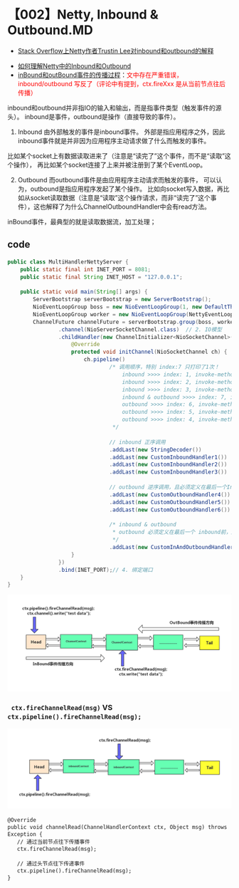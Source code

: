 # 【002】Netty, Inbound & Outbound.MD

+ [Stack Overflow上Netty作者Trustin Lee对inbound和outbound的解释](https://stackoverflow.com/questions/22354135/in-netty4-why-read-and-write-both-in-outboundhandler)

- [如何理解Netty中的Inbound和Outbound](https://wallenwang.com/2019/06/understand-netty-inbound-outbound/)
- [inBound和outBound事件的传播过程](https://www.jianshu.com/p/772f14930f83)：<font color="red">文中存在严重错误，inbound/outbound 写反了（评论中有提到，ctx.fireXxx 是从当前节点往后传播）</font>


inbound和outbound并非指IO的输入和输出，而是指事件类型（触发事件的源头）。
inbound是事件，outbound是操作（直接导致的事件）。

1. Inbound
由外部触发的事件是inbound事件。
外部是指应用程序之外，因此inbound事件就是并非因为应用程序主动请求做了什么而触发的事件。

比如某个socket上有数据读取进来了（注意是“读完了”这个事件，而不是“读取”这个操作），
再比如某个socket连接了上来并被注册到了某个EventLoop。

2. Outbound
而outbound事件是由应用程序主动请求而触发的事件，
可以认为，outbound是指应用程序发起了某个操作。
比如向socket写入数据，再比如从socket读取数据（注意是“读取”这个操作请求，而非“读完了”这个事件），这也解释了为什么ChannelOutboundHandler中会有read方法。


inBound事件，最典型的就是读取数据流，加工处理；

## code


```java
public class MultiHandlerNettyServer {
    public static final int INET_PORT = 8081;
    public static final String INET_HOST = "127.0.0.1";

    public static void main(String[] args) {
        ServerBootstrap serverBootstrap = new ServerBootstrap();
        NioEventLoopGroup boss = new NioEventLoopGroup(1, new DefaultThreadFactory("NettyServerBoss"));
        NioEventLoopGroup worker = new NioEventLoopGroup(NettyEventLoopFactory.DEFAULT_IO_THREADS, new DefaultThreadFactory("NettyServerWork"));
        ChannelFuture channelFuture = serverBootstrap.group(boss, worker)    // 1. 线程模型
                .channel(NioServerSocketChannel.class)  // 2. IO模型
                .childHandler(new ChannelInitializer<NioSocketChannel>() {  // 3. 连接读写处理逻辑
                    @Override
                    protected void initChannel(NioSocketChannel ch) {
                        ch.pipeline()
                                /* 调用顺序，特别 index:7 只打印了1次！
                                    inbound >>>> index: 1, invoke-method: channelRead
                                    inbound >>>> index: 2, invoke-method: channelRead
                                    inbound >>>> index: 3, invoke-method: channelRead
                                    inbound & outbound >>>> index: 7, invoke-method: channelRead
                                    outbound >>>> index: 6, invoke-method: write
                                    outbound >>>> index: 5, invoke-method: write
                                    outbound >>>> index: 4, invoke-method: write
                                 */

                                // inbound 正序调用
                                .addLast(new StringDecoder())
                                .addLast(new CustomInboundHandler1())
                                .addLast(new CustomInboundHandler2())
                                .addLast(new CustomInboundHandler3())

                                // outbound 逆序调用，且必须定义在最后一个Inbound之前
                                .addLast(new CustomOutboundHandler4())
                                .addLast(new CustomOutboundHandler5())
                                .addLast(new CustomOutboundHandler6())

                                /* inbound & outbound
                                 * outbound 必须定义在最后一个 inbound前，所以此处只会用到 inbound。（待求证！！！）
                                 */
                                .addLast(new CustomInAndOutboundHandler7());
                    }
                })
                .bind(INET_PORT);// 4. 绑定端口
    }
}
```

![netty-inbound-outbound-propagation.png](./images/netty-inbound-outbound-propagation.png)


### ` ctx.fireChannelRead(msg)` VS `ctx.pipeline().fireChannelRead(msg);`

![netty-fire-distinction.png](./images/netty-fire-distinction.png)

```
@Override
public void channelRead(ChannelHandlerContext ctx, Object msg) throws Exception {
   // 通过当前节点往下传播事件
   ctx.fireChannelRead(msg);

   // 通过头节点往下传递事件
   ctx.pipeline().fireChannelRead(msg);
}
```

